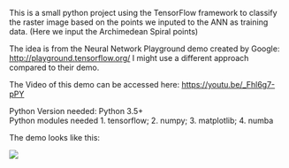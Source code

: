 This is a small python project using the TensorFlow framework to classify the raster image based on the points we inputed to the ANN as training data. (Here we input the Archimedean Spiral points)

The idea is from the Neural Network Playground demo created by Google: http://playground.tensorflow.org/ I might use a different approach compared to their demo.

The Video of this demo can be accessed here: https://youtu.be/_Fhl6g7-pPY

Python Version needed: Python 3.5+  
Python modules needed 1. tensorflow; 2. numpy; 3. matplotlib; 4. numba

The demo looks like this:

<a><img src="https://i.makeagif.com/media/11-15-2017/DFUZ2r.gif"></a>

